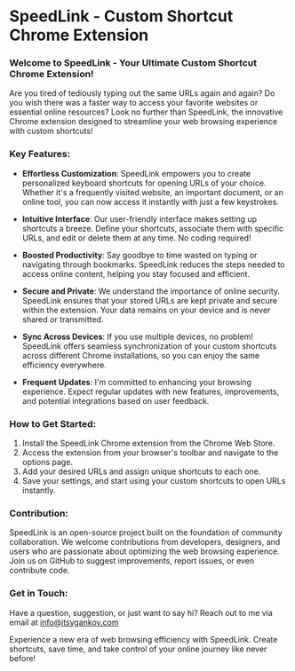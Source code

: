 # SpeedLink - Custom Shortcut Chrome Extension

### Welcome to SpeedLink - Your Ultimate Custom Shortcut Chrome Extension!

Are you tired of tediously typing out the same URLs again and again? Do you wish there was a faster way to access your favorite websites or essential online resources? Look no further than SpeedLink, the innovative Chrome extension designed to streamline your web browsing experience with custom shortcuts!

### Key Features:

- **Effortless Customization**: SpeedLink empowers you to create personalized keyboard shortcuts for opening URLs of your choice. Whether it's a frequently visited website, an important document, or an online tool, you can now access it instantly with just a few keystrokes.

- **Intuitive Interface**: Our user-friendly interface makes setting up shortcuts a breeze. Define your shortcuts, associate them with specific URLs, and edit or delete them at any time. No coding required!

- **Boosted Productivity**: Say goodbye to time wasted on typing or navigating through bookmarks. SpeedLink reduces the steps needed to access online content, helping you stay focused and efficient.

- **Secure and Private**: We understand the importance of online security. SpeedLink ensures that your stored URLs are kept private and secure within the extension. Your data remains on your device and is never shared or transmitted.

- **Sync Across Devices**: If you use multiple devices, no problem! SpeedLink offers seamless synchronization of your custom shortcuts across different Chrome installations, so you can enjoy the same efficiency everywhere.

- **Frequent Updates**: I'm committed to enhancing your browsing experience. Expect regular updates with new features, improvements, and potential integrations based on user feedback.

### How to Get Started:

1. Install the SpeedLink Chrome extension from the Chrome Web Store.
2. Access the extension from your browser's toolbar and navigate to the options page.
3. Add your desired URLs and assign unique shortcuts to each one.
4. Save your settings, and start using your custom shortcuts to open URLs instantly.

### Contribution:

SpeedLink is an open-source project built on the foundation of community collaboration. We welcome contributions from developers, designers, and users who are passionate about optimizing the web browsing experience. Join us on GitHub to suggest improvements, report issues, or even contribute code.

### Get in Touch:

Have a question, suggestion, or just want to say hi? Reach out to me via email at info@itsygankov.com

Experience a new era of web browsing efficiency with SpeedLink. Create shortcuts, save time, and take control of your online journey like never before!
